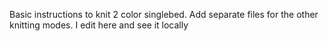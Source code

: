 Basic instructions to knit 2 color singlebed.
Add separate files for the other knitting modes.
I edit here and see it locally
